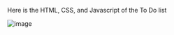 Here is the HTML, CSS, and Javascript of the To Do list 

![image](https://github.com/gmchinchayan/html-css-javascript/assets/71192682/f7d0dae0-7332-4058-84c9-342824e2a6cc)
